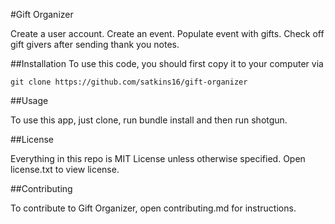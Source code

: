 #Gift Organizer

Create a user account. Create an event. Populate event with gifts. Check off gift givers after sending thank you notes.

##Installation
To use this code, you should first copy it to your computer via

    git clone https://github.com/satkins16/gift-organizer

##Usage

To use this app, just clone, run bundle install and then run shotgun.

##License

Everything in this repo is MIT License unless otherwise specified. Open license.txt to view license.

##Contributing

To contribute to Gift Organizer, open contributing.md for instructions.
